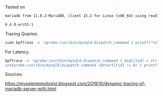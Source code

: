 Tested on
```sh
mariadb from 11.0.2-MariaDB, client 15.2 for Linux (x86_64) using readline 5.1

6.4.8-arch1-1
```

Tracing Queries:
```sh
sudo bpftrace -e 'uprobe:/usr/bin/mysqld:dispatch_command { printf("%s\n", str(arg2)); }'
```

For Latency
```sh
bpftrace -e 'uprobe:/usr/bin/mysqld:dispatch_command { @sql[tid] = str(arg2); @start[tid] = nsecs; }
uretprobe:/usr/bin/mysqld:dispatch_command /@start[tid] != 0/ { printf("%s : %u64 %u64 ms\n", @sql[tid], tid, (nsecs - @start[tid])/1000000); }'
```


Sources:

https://mysqlentomologist.blogspot.com/2019/10/dynamic-tracing-of-mariadb-server-with.html
